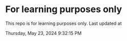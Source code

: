 # For learning purposes only
This repo is for learning purposes only.
Last updated at

Thursday, May 23, 2024 9:32:15 PM

